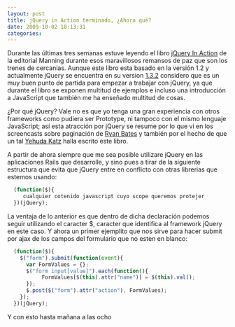 ```yaml
---
layout: post
title: jQuery in Action terminado, ¿Ahora qué?
date: 2009-10-02 18:13:31
categories:
---
```


Durante las últimas tres semanas estuve leyendo el libro [jQuery In Action](http://www.manning.com/bibeault/) de la editorial Manning durante esos maravillosos remansos de paz que son los trenes de cercanias. Aunque este libro esta basado en la versión 1.2 y actualmente jQuery se encuentra en su version [1.3.2](http://jquery.com) considero que es un muy buen punto de partida para empezar a trabajar con jQuery, ya que durante el libro se exponen multitud de ejemplos e incluso una introducción a JavaScript que también me ha enseñado multitud de cosas.

¿Por qué jQuery? Vale no es que yo tenga una gran experiencia con otros frameworks como pudiera ser Prototype, ni tampoco con el mismo lenguaje JavaScript; así esta atracción por jQuery se resume por lo que vi en los screencasts sobre paginación de [Ryan Bates](http://railscasts.com/tags/11) y también por el hecho de que un tal [Yehuda Katz](http://yehudakatz.com/) halla escrito este libro.

A partir de ahora siempre que me sea posible utilizare jQuery en las aplicaciones Rails que desarrolle, y sino pues a tirar de la siguiente estructura que evita que jQuery entre en conflicto con otras librerias que estemos usando:

```js
  (function($){
     cualquier cotenido javascript cuyo scope queremos protejer
  })(jQuery);
```

La ventaja de lo anterior es que dentro de dicha declaración podemos seguir utilizando el caracter $, caracter que identifica al framework jQuery en este caso. Y ahora un primer ejemplito que nos sirve para hacer submit por ajax de los campos del formulario que no esten en blanco:

```js
  (function($){
    $("form").submit(function(event){
      var FormValues = {};
      $("form input[value]").each(function(){
           FormValues[$(this).attr("name")] = $(this).val();
      });
      $.post($("form").attr("action"), FormValues);
    });
  })(jQuery);
```

Y con esto hasta mañana a las ocho
